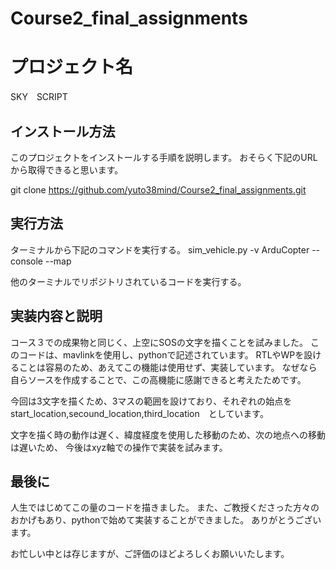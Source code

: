 # Course2_final_assignments

# プロジェクト名
SKY　SCRIPT

## インストール方法
このプロジェクトをインストールする手順を説明します。
おそらく下記のURLから取得できると思います。

git clone https://github.com/yuto38mind/Course2_final_assignments.git

## 実行方法
ターミナルから下記のコマンドを実行する。
sim_vehicle.py -v ArduCopter --console --map

他のターミナルでリポジトリされているコードを実行する。

## 実装内容と説明
コース３での成果物と同じく、上空にSOSの文字を描くことを試みました。
このコードは、mavlinkを使用し、pythonで記述されています。
RTLやWPを設けることは容易のため、あえてこの機能は使用せず、実装しています。
なぜなら自らソースを作成することで、この高機能に感謝できると考えたためです。

今回は3文字を描くため、3マスの範囲を設けており、それぞれの始点を　start_location,secound_location,third_location　としています。

文字を描く時の動作は遅く、緯度経度を使用した移動のため、次の地点への移動は遅いため、
今後はxyz軸での操作で実装を試みます。

## 最後に
人生ではじめてこの量のコードを描きました。
また、ご教授くださった方々のおかげもあり、pythonで始めて実装することができました。
ありがとうございます。

お忙しい中とは存じますが、ご評価のほどよろしくお願いいたします。

